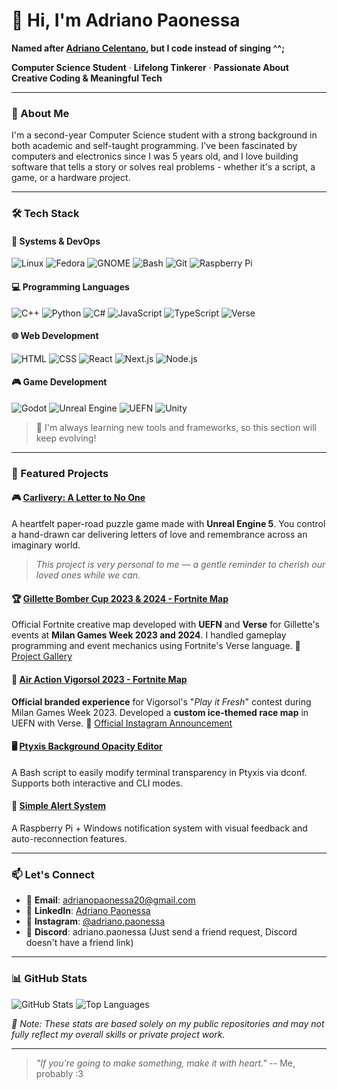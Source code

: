 # 🐧 Hi, I'm Adriano Paonessa
**Named after [Adriano Celentano](https://en.wikipedia.org/wiki/Adriano_Celentano), but I code instead of singing ^^;**

**Computer Science Student** · **Lifelong Tinkerer** · **Passionate About Creative Coding & Meaningful Tech**

---

### 🧠 About Me
I'm a second-year Computer Science student with a strong background in both academic and self-taught programming. I've been fascinated by computers and electronics since I was 5 years old, and I love building software that tells a story or solves real problems - whether it's a script, a game, or a hardware project.

---

### 🛠️ Tech Stack

#### 🐧 Systems & DevOps
![Linux](https://img.shields.io/badge/Linux-FCC624?style=for-the-badge&logo=linux&logoColor=black)
![Fedora](https://img.shields.io/badge/Fedora-294172?style=for-the-badge&logo=fedora&logoColor=white)
![GNOME](https://img.shields.io/badge/GNOME-4A86CF?style=for-the-badge&logo=gnome&logoColor=white)
![Bash](https://img.shields.io/badge/Bash-4EAA25?style=for-the-badge&logo=gnu-bash&logoColor=white)
![Git](https://img.shields.io/badge/Git-F05032?style=for-the-badge&logo=git&logoColor=white)
![Raspberry Pi](https://img.shields.io/badge/Raspberry%20Pi-A22846?style=for-the-badge&logo=raspberrypi&logoColor=white)

#### 💻 Programming Languages
![C++](https://img.shields.io/badge/C++-00599C?style=for-the-badge&logo=c%2B%2B&logoColor=white)
![Python](https://img.shields.io/badge/Python-3776AB?style=for-the-badge&logo=python&logoColor=white)
![C#](https://img.shields.io/badge/C%23-239120?style=for-the-badge&logo=c-sharp&logoColor=white)
![JavaScript](https://img.shields.io/badge/JavaScript-F7DF1E?style=for-the-badge&logo=javascript&logoColor=black)
![TypeScript](https://img.shields.io/badge/TypeScript-3178C6?style=for-the-badge&logo=typescript&logoColor=white)
![Verse](https://img.shields.io/badge/Verse-00C8EE?style=for-the-badge&logo=fortnite&logoColor=white)

#### 🌐 Web Development
![HTML](https://img.shields.io/badge/HTML-E34F26?style=for-the-badge&logo=html5&logoColor=white)
![CSS](https://img.shields.io/badge/CSS-1572B6?style=for-the-badge&logo=css3&logoColor=white)
![React](https://img.shields.io/badge/React-20232A?style=for-the-badge&logo=react&logoColor=61DAFB)
![Next.js](https://img.shields.io/badge/Next.js-000000?style=for-the-badge&logo=nextdotjs&logoColor=white)
![Node.js](https://img.shields.io/badge/Node.js-339933?style=for-the-badge&logo=nodedotjs&logoColor=white)

#### 🎮 Game Development
![Godot](https://img.shields.io/badge/Godot-478CBF?style=for-the-badge&logo=godotengine&logoColor=white)
![Unreal Engine](https://img.shields.io/badge/Unreal%20Engine-0E1128?style=for-the-badge&logo=unrealengine&logoColor=white)
![UEFN](https://img.shields.io/badge/UEFN-313131?style=for-the-badge&logo=fortnite&logoColor=white)
![Unity](https://img.shields.io/badge/Unity-FFFFFF?style=for-the-badge&logo=unity&logoColor=black)

> 🚧 I'm always learning new tools and frameworks, so this section will keep evolving!

---

### 🌟 Featured Projects

#### 🎮 [Carlivery: A Letter to No One](https://adrianopaonessa.itch.io/carlivery-a-letter-to-no-one)
A heartfelt paper-road puzzle game made with **Unreal Engine 5**.
You control a hand-drawn car delivering letters of love and remembrance across an imaginary world.
> *This project is very personal to me — a gentle reminder to cherish our loved ones while we can.*

#### 🏆 [Gillette Bomber Cup 2023 & 2024 - Fortnite Map](https://gillettebombercup.com/)
Official Fortnite creative map developed with **UEFN** and **Verse** for Gillette's events at **Milan Games Week 2023 and 2024**.
I handled gameplay programming and event mechanics using Fortnite's Verse language.
📸 [Project Gallery](https://www.instagram.com/p/CzhNAuzqHO_/?img_index=1)

#### 🚙 [Air Action Vigorsol 2023 - Fortnite Map](https://www.instagram.com/p/Cy5qPQyIfWH/)
**Official branded experience** for Vigorsol's "*Play it Fresh*" contest during Milan Games Week 2023.
Developed a **custom ice-themed race map** in UEFN with Verse.
📸 [Official Instagram Announcement](https://www.instagram.com/p/Cy5qPQyIfWH/)

#### 🖥️ [Ptyxis Background Opacity Editor](https://github.com/adrianopaonessa/Ptyxis-Terminal-Transparency-Script)
A Bash script to easily modify terminal transparency in Ptyxis via dconf. Supports both interactive and CLI modes.

#### 🚨 [Simple Alert System](https://github.com/adrianopaonessa/simple-raspberrypi-alert)
A Raspberry Pi + Windows notification system with visual feedback and auto-reconnection features.

---

### 📫 Let's Connect
- 📧 **Email**: [adrianopaonessa20@gmail.com](mailto:adrianopaonessa20@gmail.com)
- 💼 **LinkedIn**: [Adriano Paonessa](https://www.linkedin.com/in/adriano-paonessa/)
- 📸 **Instagram**: [@adriano.paonessa](https://www.instagram.com/adriano.paonessa/)
- 💬 **Discord**: adriano.paonessa (Just send a friend request, Discord doesn't have a friend link)

---

### 📊 GitHub Stats
![GitHub Stats](https://github-readme-stats.vercel.app/api?username=adrianopaonessa&show_icons=true&title_color=4CAF50&text_color=ffffff&icon_color=4CAF50&border_color=4CAF50&bg_color=00000000&hide_border=false)
![Top Languages](https://github-readme-stats.vercel.app/api/top-langs/?username=adrianopaonessa&layout=compact&title_color=4CAF50&text_color=ffffff&border_color=4CAF50&bg_color=00000000&hide_border=false)

*📝 Note: These stats are based solely on my public repositories and may not fully reflect my overall skills or private project work.*

---

> *"If you're going to make something, make it with heart."*
> -- Me, probably :3
